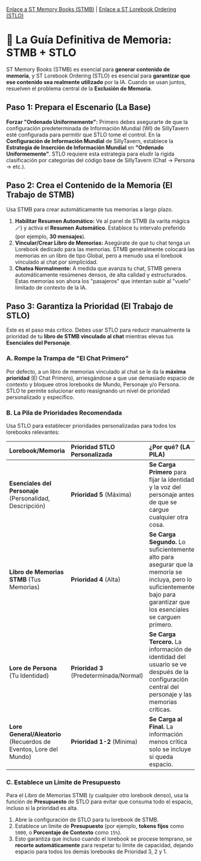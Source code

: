[Enlace a ST Memory Books (STMB)](https://github.com/aikohanasaki/SillyTavern-MemoryBooks) | [Enlace a ST Lorebook Ordering (STLO)](https://github.com/aikohanasaki/SillyTavern-LorebookOrdering)

# 🧠 La Guía Definitiva de Memoria: STMB + STLO

ST Memory Books (STMB) es esencial para **generar contenido de memoria**, y ST Lorebook Ordering (STLO) es esencial para **garantizar que ese contenido sea realmente utilizado** por la IA. Cuando se usan juntos, resuelven el problema central de la **Exclusión de Memoria**.

## Paso 1: Prepara el Escenario (La Base)

**Forzar "Ordenado Uniformemente":** Primero debes asegurarte de que la configuración predeterminada de Información Mundial (WI) de SillyTavern esté configurada para permitir que STLO tome el control. En la **Configuración de Información Mundial** de SillyTavern, establece la **Estrategia de Inserción de Información Mundial** en **"Ordenado Uniformemente"**. STLO requiere esta estrategia para eludir la rígida clasificación por categorías del código base de SillyTavern (Chat $\rightarrow$ Persona $\rightarrow$ etc.).

## Paso 2: Crea el Contenido de la Memoria (El Trabajo de STMB)

Usa STMB para crear automáticamente tus memorias a largo plazo.

1.  **Habilitar Resumen Automático:** Ve al panel de STMB (la varita mágica 🪄) y activa el **Resumen Automático**. Establece tu intervalo preferido (por ejemplo, **30 mensajes**).
2.  **Vincular/Crear Libro de Memorias:** Asegúrate de que tu chat tenga un Lorebook dedicado para las memorias. STMB generalmente colocará las memorias en un libro de tipo Global, pero a menudo usa el lorebook vinculado al chat por simplicidad.
3.  **Chatea Normalmente:** A medida que avanza tu chat, STMB genera automáticamente resúmenes densos, de alta calidad y estructurados. Estas memorias son ahora los "pasajeros" que intentan subir al "vuelo" limitado de contexto de la IA.

## Paso 3: Garantiza la Prioridad (El Trabajo de STLO)

Este es el paso más crítico. Debes usar STLO para reducir manualmente la prioridad de tu **libro de STMB vinculado al chat** mientras elevas tus **Esenciales del Personaje**.

### A. Rompe la Trampa de "El Chat Primero"
Por defecto, a un libro de memorias vinculado al chat se le da la **máxima prioridad** (El Chat Primero), arriesgándose a que use demasiado espacio de contexto y bloquee otros lorebooks de Mundo, Personaje y/o Persona. STLO te permite solucionar esto reasignando un nivel de prioridad personalizado y específico.

### B. La Pila de Prioridades Recomendada

Usa STLO para establecer prioridades personalizadas para todos los lorebooks relevantes:

| Lorebook/Memoria | Prioridad STLO Personalizada | ¿Por qué? (LA PILA) |
| :--- | :--- | :--- |
| **Esenciales del Personaje** (Personalidad, Descripción) | **Prioridad 5** (Máxima) | **Se Carga Primero** para fijar la identidad y la voz del personaje antes de que se cargue cualquier otra cosa. |
| **Libro de Memorias STMB** (Tus Memorias) | **Prioridad 4** (Alta) | **Se Carga Segundo.** Lo suficientemente alto para asegurar que la memoria se incluya, pero lo suficientemente bajo para garantizar que los esenciales se carguen primero. |
| **Lore de Persona** (Tu Identidad) | **Prioridad 3** (Predeterminada/Normal) | **Se Carga Tercero.** La información de identidad del usuario se ve después de la configuración central del personaje y las memorias críticas. |
| **Lore General/Aleatorio** (Recuerdos de Eventos, Lore del Mundo) | **Prioridad 1-2** (Mínima) | **Se Carga al Final.** La información menos crítica solo se incluye si queda espacio. |

### C. Establece un Límite de Presupuesto
Para el Libro de Memorias STMB (y cualquier otro lorebook denso), usa la función de **Presupuesto** de STLO para evitar que consuma todo el espacio, incluso si la prioridad es alta.

1.  Abre la configuración de STLO para tu lorebook de STMB.
2.  Establece un límite de **Presupuesto** (por ejemplo, **tokens fijos** como `5000`, o **Porcentaje de Contexto** como `15%`).
3.  Esto garantiza que incluso cuando el lorebook se procese temprano, se **recorte automáticamente** para respetar tu límite de capacidad, dejando espacio para todos los demás lorebooks de Prioridad 3, 2 y 1.

